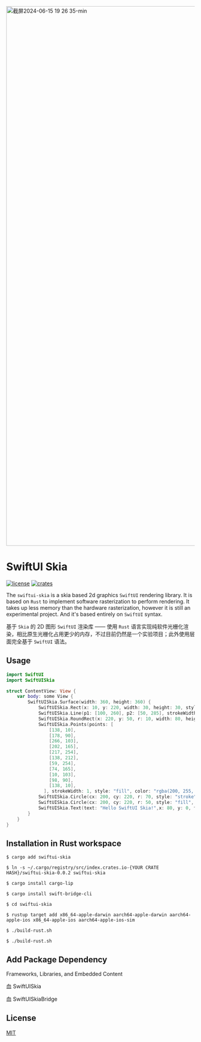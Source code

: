 <img width="1440" alt="截屏2024-06-15 19 26 35-min" src="https://github.com/rustq/swiftui-skia/assets/11075892/7c25b3c9-2fa9-48e7-8f44-e47819611073">

# SwiftUI Skia

[![license](https://img.shields.io/badge/license-MIT-cyan)](https://revolunet.mit-license.org/) [![crates](https://img.shields.io/crates/v/swiftui-skia)](https://crates.io/crates/swiftui-skia)

The `swiftui-skia` is a skia based 2d graphics `SwiftUI` rendering library. It is based on `Rust` to implement software rasterization to perform rendering. It takes up less memory than the hardware rasterization, however it is still an experimental project. And it's based entirely on `SwiftUI` syntax.

基于 `Skia` 的 2D 图形 `SwiftUI` 渲染库 —— 使用 `Rust` 语言实现纯软件光栅化渲染，相比原生光栅化占用更少的内存，不过目前仍然是一个实验项目；此外使用层面完全基于 `SwiftUI` 语法。

## Usage

```swift
import SwiftUI
import SwiftUISkia

struct ContentView: View {
    var body: some View {
        SwiftUISkia.Surface(width: 360, height: 360) {
            SwiftUISkia.Rect(x: 10, y: 220, width: 30, height: 30, style: "fill", color: "cyan") {}
            SwiftUISkia.Line(p1: [100, 260], p2: [50, 285], strokeWidth: 8, color: "black") {}
            SwiftUISkia.RoundRect(x: 220, y: 50, r: 10, width: 80, height: 80, style: "stroke", color: "fuchsia") {}
            SwiftUISkia.Points(points: [
                [138, 10],
                [178, 90],
                [266, 103],
                [202, 165],
                [217, 254],
                [138, 212],
                [59, 254],
                [74, 165],
                [10, 103],
                [98, 90],
                [138, 10],
              ], strokeWidth: 1, style: "fill", color: "rgba(200, 255, 0, 0.7)") {}
            SwiftUISkia.Circle(cx: 200, cy: 220, r: 70, style: "stroke", color: "violet") {}
            SwiftUISkia.Circle(cx: 200, cy: 220, r: 50, style: "fill", color: "violet") {}
            SwiftUISkia.Text(text: "Hello SwiftUI Skia!",x: 80, y: 0, fontSize: 16, color: "black", maxWidth: 60) {}
        }
    }
}
```

## Installation in Rust workspace

```shell
$ cargo add swiftui-skia
```

```shell
$ ln -s ~/.cargo/registry/src/index.crates.io-{YOUR CRATE HASH}/swiftui-skia-0.0.2 swiftui-skia
```

```shell
$ cargo install cargo-lip

$ cargo install swift-bridge-cli
```

```shell
$ cd swiftui-skia

$ rustup target add x86_64-apple-darwin aarch64-apple-darwin aarch64-apple-ios x86_64-apple-ios aarch64-apple-ios-sim

$ ./build-rust.sh

$ ./build-rust.sh
```

## Add Package Dependency

Frameworks, Libraries, and Embedded Content

血 SwiftUISkia

血 SwiftUISkiaBridge


## License

[MIT](https://opensource.org/licenses/MIT)
